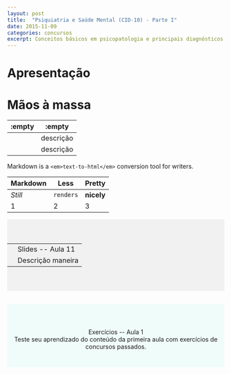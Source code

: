 ```yaml
---
layout: post
title:  "Psiquiatria e Saúde Mental (CID-10) - Parte I" 
date: 2015-11-09
categories: concursos
excerpt: Conceitos básicos em psicopatologia e principais diagnósticos de Transtornos Mentais segundo a CID-10.
---
```


<p class="intro"> </p>

# Apresentação

# Mãos à massa

| :empty       | :empty    | 
|:-------------:|:-------------:| 
|<i class="fa fa-play fa-3x"></i>| descrição     | 
|  <i class="fa fa-file-text-o fa-3x"></i> | descrição     |

Markdown is a `<em>text-to-html</em>` conversion tool for writers.

Markdown | Less | Pretty
--- | --- | ---
*Still* | `renders` | **nicely**
1 | 2 | 3

<div style="background-color:rgba(0, 0, 0, 0.0470588); text-align:center; vertical-align: middle; padding:40px 0; ">
<table>
  <tr>
    <td rowspan="2"><i class="fa fa-play fa-3x"></td>
    <td>Slides -- Aula 11</td>
  </tr>
  <tr>
    <td>Descrição maneira</td>
  </tr>
</table>
</div>

<div style="background-color: #F0FCFA; text-align:center; vertical-align: middle; padding:40px 0; margin-top:30px">
<a href"/slides/psiquiatria-e-saude-mental-aula-1/"><i class="fa fa-file-text-o fa-3x"></i>
<br>
Exercícios -- Aula 1</a>
<br>
<span class="sutil"> Teste seu aprendizado do conteúdo da primeira aula com exercícios de concursos passados.</span>
</div>
